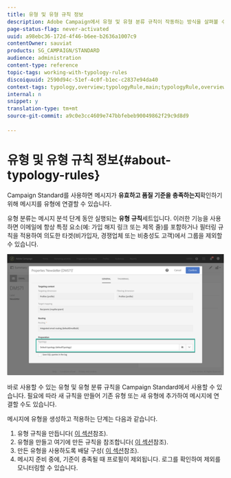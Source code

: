 ```yaml
---
title: 유형 및 유형 규칙 정보
description: Adobe Campaign에서 유형 및 유형 분류 규칙이 작동하는 방식을 살펴볼 수 있습니다.
page-status-flag: never-activated
uuid: a98ebc36-172d-4f46-b6ee-b2636a1007c9
contentOwner: sauviat
products: SG_CAMPAIGN/STANDARD
audience: administration
content-type: reference
topic-tags: working-with-typology-rules
discoiquuid: 2590d94c-51ef-4c0f-b1ec-c2837e94da40
context-tags: typology,overview;typologyRule,main;typologyRule,overview
internal: n
snippet: y
translation-type: tm+mt
source-git-commit: a9c0e3cc4609e747bbfebeb90049862f29c9d8d9

---
```



# 유형 및 유형 규칙 정보{#about-typology-rules}

Campaign Standard를 사용하면 메시지가 **유효하고 품질 기준을 충족하는지**&#x200B;확인하기 위해 메시지를 유형에 연결할 수 있습니다.

유형 분류는 메시지 분석 단계 동안 실행되는 **유형 규칙**&#x200B;세트입니다. 이러한 기능을 사용하면 이메일에 항상 특정 요소(예: 가입 해지 링크 또는 제목 줄)를 포함하거나 필터링 규칙을 적용하여 의도한 타겟(비가입자, 경쟁업체 또는 비충성도 고객)에서 그룹을 제외할 수 있습니다.

![](assets/typology_messagelink.png)

바로 사용할 수 있는 유형 및 유형 분류 규칙을 Campaign Standard에서 사용할 수 있습니다. 필요에 따라 새 규칙을 만들어 기존 유형 또는 새 유형에 추가하여 메시지에 연결할 수도 있습니다.

메시지에 유형을 생성하고 적용하는 단계는 다음과 같습니다.

1. 유형 규칙을 만듭니다( [이 섹션](../../sending/using/managing-typology-rules.md#creating-a-typology-rule)참조).
1. 유형을 만들고 여기에 만든 규칙을 참조합니다( [이 섹션](../../sending/using/managing-typologies.md#creating-a-typology)참조).
1. 만든 유형을 사용하도록 배달 구성( [이 섹션](../../sending/using/managing-typologies.md#applying-typologies-to-messages)참조).
1. 메시지 준비 중에, 기준이 충족될 때 프로필이 제외됩니다. 로그를 확인하여 제외를 모니터링할 수 있습니다.
